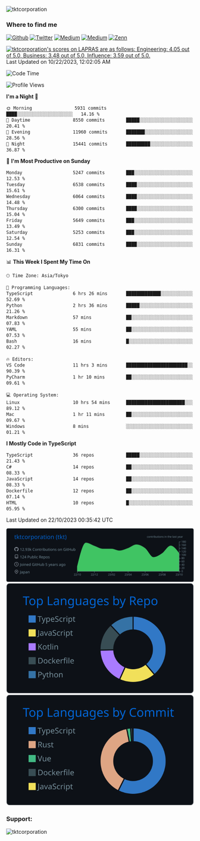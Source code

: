 <p align="left"> <img src="https://komarev.com/ghpvc/?username=tktcorporation&label=Profile%20views&color=0e75b6&style=flat" alt="tktcorporation" /> </p>

<h3>Where to find me</h3>
<p>
<a href="https://github.com/tktcorporation" target="_blank"><img alt="Github" src="https://img.shields.io/badge/GitHub-%2312100E.svg?&style=for-the-badge&logo=Github&logoColor=white" /></a>
<a href="https://twitter.com/tktcorporation" target="_blank"><img alt="Twitter" src="https://img.shields.io/badge/twitter-%231DA1F2.svg?&style=for-the-badge&logo=twitter&logoColor=white" /></a>
<a href="https://www.linkedin.com/in/tktcorporation" target="_blank"><img alt="Medium" src="https://img.shields.io/badge/linkdin-0a66c2.svg?&style=for-the-badge&logo=linkedin&logoColor=white" /></a>
<a href="https://qiita.com/tktcorporation" target="_blank"><img alt="Medium" src="https://img.shields.io/badge/qiita-55C500.svg?&style=for-the-badge&logo=qiita&logoColor=white" /></a>
<a href="https://zenn.dev/tktcorporation" target="_blank"><img alt="Zenn" src="https://img.shields.io/badge/Zenn-3EA8FF.svg?&style=for-the-badge&logo=Zenn&logoColor=white" /></a>
</p>

<!--START_SECTION:lapras-card-->
<p ><a href="https://lapras.com/public/tktcorporation" target="_blank" rel="noopener noreferrer"><img alt="tktcorporation's scores on LAPRAS are as follows: Engineering: 4.05 out of 5.0, Business: 3.48 out of 5.0, Influence: 3.59 out of 5.0." src="https://lapras-card-generator.vercel.app/api/svg?e=4.05&b=3.48&i=3.59&b1=%23232323&b2=%236d6d6d&i1=%23212121&i2=%23818181&l=en" width="300" ></a>  
Last Updated on 10/22/2023, 12:02:05 AM</p>
<!--END_SECTION:lapras-card-->
  
<!--START_SECTION:waka-->
![Code Time](http://img.shields.io/badge/Code%20Time-1%2C189%20hrs%2024%20mins-blue)

![Profile Views](http://img.shields.io/badge/Profile%20Views-1-blue)

**I'm a Night 🦉** 

```text
🌞 Morning                5931 commits        ████░░░░░░░░░░░░░░░░░░░░░   14.16 % 
🌆 Daytime                8550 commits        █████░░░░░░░░░░░░░░░░░░░░   20.41 % 
🌃 Evening                11960 commits       ███████░░░░░░░░░░░░░░░░░░   28.56 % 
🌙 Night                  15441 commits       █████████░░░░░░░░░░░░░░░░   36.87 % 
```
📅 **I'm Most Productive on Sunday** 

```text
Monday                   5247 commits        ███░░░░░░░░░░░░░░░░░░░░░░   12.53 % 
Tuesday                  6538 commits        ████░░░░░░░░░░░░░░░░░░░░░   15.61 % 
Wednesday                6064 commits        ████░░░░░░░░░░░░░░░░░░░░░   14.48 % 
Thursday                 6300 commits        ████░░░░░░░░░░░░░░░░░░░░░   15.04 % 
Friday                   5649 commits        ███░░░░░░░░░░░░░░░░░░░░░░   13.49 % 
Saturday                 5253 commits        ███░░░░░░░░░░░░░░░░░░░░░░   12.54 % 
Sunday                   6831 commits        ████░░░░░░░░░░░░░░░░░░░░░   16.31 % 
```


📊 **This Week I Spent My Time On** 

```text
🕑︎ Time Zone: Asia/Tokyo

💬 Programming Languages: 
TypeScript               6 hrs 26 mins       █████████████░░░░░░░░░░░░   52.69 % 
Python                   2 hrs 36 mins       █████░░░░░░░░░░░░░░░░░░░░   21.26 % 
Markdown                 57 mins             ██░░░░░░░░░░░░░░░░░░░░░░░   07.83 % 
YAML                     55 mins             ██░░░░░░░░░░░░░░░░░░░░░░░   07.53 % 
Bash                     16 mins             █░░░░░░░░░░░░░░░░░░░░░░░░   02.27 % 

🔥 Editors: 
VS Code                  11 hrs 3 mins       ███████████████████████░░   90.39 % 
PyCharm                  1 hr 10 mins        ██░░░░░░░░░░░░░░░░░░░░░░░   09.61 % 

💻 Operating System: 
Linux                    10 hrs 54 mins      ██████████████████████░░░   89.12 % 
Mac                      1 hr 11 mins        ██░░░░░░░░░░░░░░░░░░░░░░░   09.67 % 
Windows                  8 mins              ░░░░░░░░░░░░░░░░░░░░░░░░░   01.21 % 
```

**I Mostly Code in TypeScript** 

```text
TypeScript               36 repos            █████░░░░░░░░░░░░░░░░░░░░   21.43 % 
C#                       14 repos            ██░░░░░░░░░░░░░░░░░░░░░░░   08.33 % 
JavaScript               14 repos            ██░░░░░░░░░░░░░░░░░░░░░░░   08.33 % 
Dockerfile               12 repos            ██░░░░░░░░░░░░░░░░░░░░░░░   07.14 % 
HTML                     10 repos            █░░░░░░░░░░░░░░░░░░░░░░░░   05.95 % 
```




 Last Updated on 22/10/2023 00:35:42 UTC
<!--END_SECTION:waka-->

[![](https://raw.githubusercontent.com/tktcorporation/tktcorporation/master/profile-summary-card-output/github_dark/0-profile-details.svg)](https://github.com/vn7n24fzkq/github-profile-summary-cards)
[![](https://raw.githubusercontent.com/tktcorporation/tktcorporation/master/profile-summary-card-output/github_dark/1-repos-per-language.svg)](https://github.com/vn7n24fzkq/github-profile-summary-cards) [![](https://raw.githubusercontent.com/tktcorporation/tktcorporation/master/profile-summary-card-output/github_dark/2-most-commit-language.svg)](https://github.com/vn7n24fzkq/github-profile-summary-cards)

<h3 align="left">Support:</h3>
<p><a href="https://www.buymeacoffee.com/tktcorporation"> <img align="left" src="https://cdn.buymeacoffee.com/buttons/v2/default-yellow.png" height="50" width="210" alt="tktcorporation" /></a></p><br><br>

